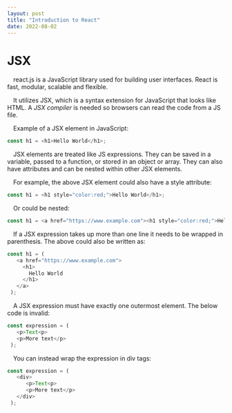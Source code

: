 ```yaml
---
layout: post
title: "Introduction to React"
date: 2022-08-02
---
```


<h1>JSX</h1>

<p>&emsp;react.js is a JavaScript library used for building user interfaces. React is fast, modular, scalable and flexible.</p>

<!--more-->

<p>&emsp;It utilizes JSX, which is a syntax extension for JavaScript that looks like HTML. A <em>JSX compiler</em> is needed so browsers can read the code from a JS file. </p>

<p>&emsp;Example of a JSX element in JavaScript:</p>

```javascript
const h1 = <h1>Hello World</h1>;
```

<p>&emsp;JSX elements are treated like JS expressions. They can be saved in a variable, passed to a function, or stored in an object or array. They can also have attributes and can be nested within other JSX elements.</p>

<p>&emsp;For example, the above JSX element could also have a style attribute: </p>

```javascript
const h1 = <h1 style="color:red;">Hello World</h1>;
```

<p>&emsp;Or could be nested:</p>

```javascript
const h1 = <a href="https://www.example.com"><h1 style="color:red;">Hello World</h1></a>;
```

<p>&emsp;If a JSX expression takes up more than one line it needs to be wrapped in parenthesis. The above could also be written as: </p>

```javascript
const h1 = (
   <a href="https://www.example.com">
     <h1>
       Hello World
     </h1>
   </a>
 );
```
<p>&emsp;A JSX expression must have exactly one outermost element. The below code is invalid: </p>

```javascript
const expression = (
   <p>Text<p>
   <p>More text</p>
 );
```
<p>&emsp;You can instead wrap the expression in div tags: </p>

```javascript
const expression = (
   <div>
      <p>Text<p>
      <p>More text</p>
   </div>
 );
```
